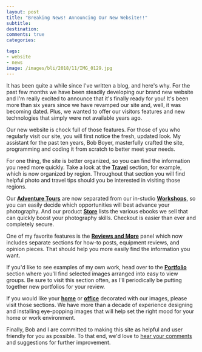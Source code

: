 ```yaml
---
layout: post
title: "Breaking News! Announcing Our New Website!!"
subtitle: 
destination: 
comments: true
categories:

tags:
- website
- news
image: /images/bli/2018/11/IMG_0129.jpg
---
```


It has been quite a while since I've written a blog, and here's why. For the past few months we have been steadily developing our brand new website and I'm really excited to announce that it's finally ready for you! It's been more than six years since we have revamped our site and, well, it was becoming dated. Plus, we wanted to offer our visitors features and new technologies that simply were not available years ago. 

Our new website is chock full of those features. For those of you who regularly visit our site, you will first notice the fresh, updated look. My assistant for the past ten years, Bob Boyer, masterfully crafted the site, programming and coding it from scratch to better meet your needs. 

For one thing, the site is better organized, so you can find the information you need more quickly. Take a look at the **[Travel](https://lesterpickerphoto.com/destination/)** section, for example, which is now organized by region. Throughout that section you will find helpful photo and travel tips should you be interested in visiting those regions. 

Our **[Adventure Tours](https://lesterpickerphoto.com/types/tour/)** are now separated from our in-studio **[Workshops](https://lesterpickerphoto.com/types/workshop/)**, so you can easily decide which opportunities will best advance your photography. And our product **[Store](https://lesterpickerphoto.com/types/ebook/)** lists the various ebooks we sell that can quickly boost your photography skills. Checkout is easier than ever and completely secure. 

One of my favorite features is the **[Reviews and More](https://lesterpickerphoto.com/categories/)** panel which now includes separate sections for how-to posts, equipment reviews, and opinion pieces. That should help you more easily find the information you want. 

If you'd like to see examples of my own work, head over to the **[Portfolio](https://lesterpickerphoto.com/projects/)** section where you'll find selected images arranged into easy to view groups. Be sure to visit this section often, as I'll periodically be putting together new portfolios for your review. 

If you would like your **[home](https://lesterpickerphoto.com/residential-art-installations/)** or **[office](https://lesterpickerphoto.com/corporate-art-installations/)**  decorated with our images, please visit those sections. We have more than a decade of experience designing and installing eye-popping images that will  help set the right mood for your home or work environment. 

Finally, Bob and I are committed to making this site as helpful and user friendly for you as possible. To that end, we'd love to [hear your comments](mailto:les@lesterpickerphoto.com) and suggestions for further improvement. 



